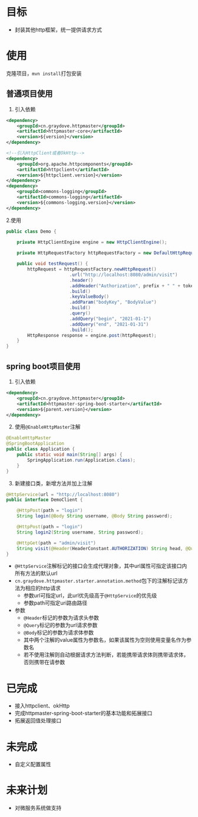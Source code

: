 # 目标
* 封装其他http框架，统一提供请求方式

# 使用
克隆项目，`mvn install`打包安装

## 普通项目使用
1. 引入依赖
```xml
<dependency>
    <groupId>cn.graydove.httpmaster</groupId>
    <artifactId>httpmaster-core</artifactId>
    <version>${version}</version>
</dependency>

<!--引入HttpClient或者OkHttp-->
<dependency>
    <groupId>org.apache.httpcomponents</groupId>
    <artifactId>httpclient</artifactId>
    <version>${httpclient.version}</version>
</dependency>
<dependency>
    <groupId>commons-logging</groupId>
    <artifactId>commons-logging</artifactId>
    <version>${commons-logging.version}</version>
</dependency>
```
2.使用
```java
public class Demo {

    private HttpClientEngine engine = new HttpClientEngine();
    
    private HttpRequestFactory httpRequestFactory = new DefaultHttpRequestFactory();

    public void testRequest() {
        httpRequest = httpRequestFactory.newHttpRequest()
                        .url("http://localhost:8080/admin/visit")
                        .header()
                        .addHeader("Authorization", prefix + " " + token)
                        .build()
                        .keyValueBody()
                        .addParam("bodyKey", "BodyValue")
                        .build()
                        .query()
                        .addQuery("begin", "2021-01-1")
                        .addQuery("end", "2021-01-31")
                        .build();
        HttpResponse response = engine.post(httpRequest);
    }
}
```

## spring boot项目使用
1. 引入依赖
```xml
<dependency>
    <groupId>cn.graydove.httpmaster</groupId>
    <artifactId>httpmaster-spring-boot-starter</artifactId>
    <version>${parent.version}</version>
</dependency>
```
2. 使用`@EnableHttpMaster`注解
```java
@EnableHttpMaster
@SpringBootApplication
public class Application {
    public static void main(String[] args) {
        SpringApplication.run(Application.class);
    }
}
```
3. 新建接口类，新增方法并加上注解
```java
@HttpService(url = "http://localhost:8080")
public interface DemoClient {

    @HttpPost(path = "login")
    String login(@Body String username, @Body String password);

    @HttpPost(path = "login")
    String login2(String username, String password);

    @HttpGet(path = "admin/visit")
    String visit(@Header(HeaderConstant.AUTHORIZATION) String head, @Query("begin") String arg0, @Query("end")String arg1);
}

```
* `@HttpService`注解标记的接口会生成代理对象，其中url属性可指定该接口内所有方法的默认url
* `cn.graydove.httpmaster.starter.annotation.method`包下的注解标记该方法为相应的http请求
    * 参数url可指定url，此url优先级高于`@HttpService`的优先级
    * 参数path可指定uri路由路径
* 参数
    * `@Header`标记的参数为请求头参数
    * `@Query`标记的参数为url请求参数
    * `@Body`标记的参数为请求体参数
    * 其中两个注解的value属性为参数名，如果该属性为空则使用变量名作为参数名
    * 若不使用注解则自动根据请求方法判断，若能携带请求体则携带请求体，否则携带在请参数

# 已完成
* 接入httpclient、okHttp
* 完成httpmaster-spring-boot-starter的基本功能和拓展接口
* 拓展返回值处理接口

# 未完成
* 自定义配置属性

# 未来计划
* 对微服务系统做支持